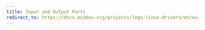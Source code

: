 ```yaml
---
title: Input and Output Ports
redirect_to: https://docs.ev3dev.org/projects/lego-linux-drivers/en/ev3dev-jessie/ports.html
---
```

